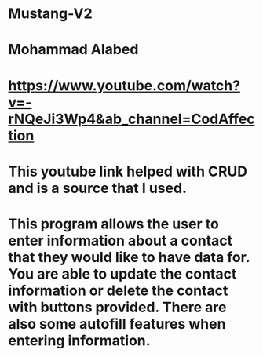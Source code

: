 # Mustang-V2
# Mohammad Alabed

# https://www.youtube.com/watch?v=-rNQeJi3Wp4&ab_channel=CodAffection
# This youtube link helped with CRUD and is a source that I used.

# This program allows the user to enter information about a contact that they would like to have data for. You are able to update the contact information or delete the contact with buttons provided. There are also some autofill features when entering information.